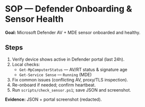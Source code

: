 # SOP — Defender Onboarding & Sensor Health

**Goal:** Microsoft Defender AV + MDE sensor onboarded and healthy.

## Steps
1) Verify device shows active in Defender portal (last 24h).
2) Local checks:
   - `Get-MpComputerStatus` — AV/RT status & signature age
   - `Get-Service Sense` — `Running` (MDE)
3) Fix common issues (conflicting AV, proxy/TLS inspection).
4) Re-onboard if needed; confirm heartbeat.
5) Run `scripts/check_sensor.ps1`; save JSON and screenshot.

**Evidence:** JSON + portal screenshot (redacted).
